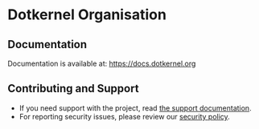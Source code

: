 # Dotkernel Organisation

## Documentation

Documentation is available at: https://docs.dotkernel.org

## Contributing and Support

- If you need support with the project, read [the support documentation](https://github.com/dotkernel/.github/blob/main/SUPPORT.md).
- For reporting security issues, please review our [security policy](https://github.com/dotkernel/.github/blob/main/SECURITY.md).
